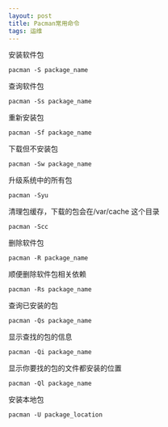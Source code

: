 ```yaml
---
layout: post
title: Pacman常用命令
tags: 运维
---
```


安装软件包  

```shell
pacman -S package_name
```

查询软件包  

```shell
pacman -Ss package_name
```

重新安装包  

```shell
pacman -Sf package_name
```

下载但不安装包  

```shell
pacman -Sw package_name
```

升级系统中的所有包  

```shell
pacman -Syu
```  

清理包缓存，下载的包会在/var/cache 这个目录  

```shell
pacman -Scc
```

删除软件包  

```shell
pacman -R package_name
```  

顺便删除软件包相关依赖  

```shell
pacman -Rs package_name
```  

查询已安装的包  

```shell
pacman -Qs package_name
```

显示查找的包的信息  

```shell
pacman -Qi package_name
```

显示你要找的包的文件都安装的位置  

```shell
pacman -Ql package_name
```

安装本地包

```shell
pacman -U package_location
```